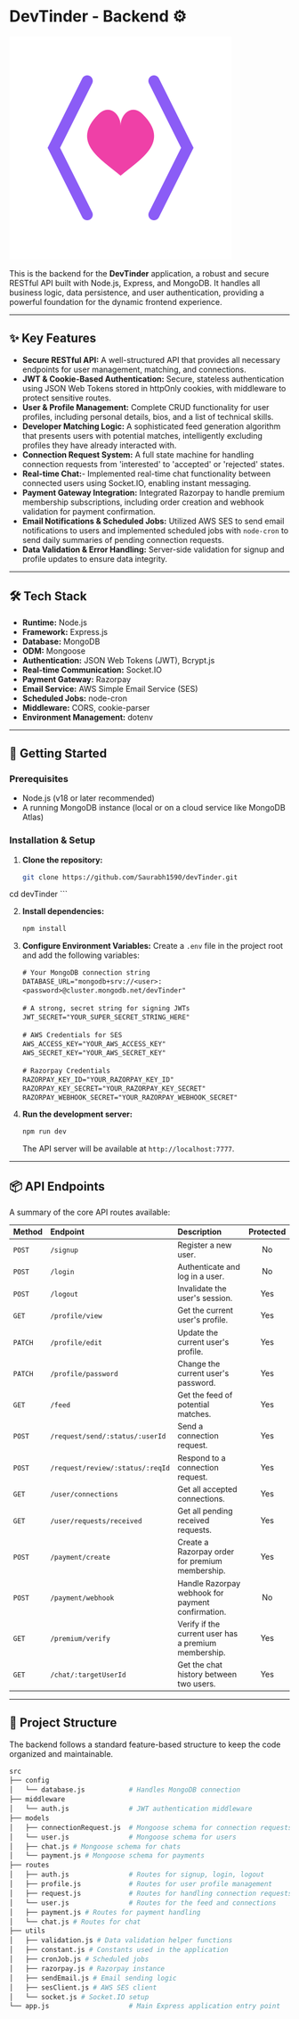 # DevTinder - Backend ⚙️

![DevTinder Logo](./icon.svg)

This is the backend for the **DevTinder** application, a robust and secure RESTful API built with Node.js, Express, and MongoDB. It handles all business logic, data persistence, and user authentication, providing a powerful foundation for the dynamic frontend experience.

---

## ✨ Key Features

-   **Secure RESTful API:** A well-structured API that provides all necessary endpoints for user management, matching, and connections.
-   **JWT & Cookie-Based Authentication:** Secure, stateless authentication using JSON Web Tokens stored in httpOnly cookies, with middleware to protect sensitive routes.
-   **User & Profile Management:** Complete CRUD functionality for user profiles, including personal details, bios, and a list of technical skills.
-   **Developer Matching Logic:** A sophisticated feed generation algorithm that presents users with potential matches, intelligently excluding profiles they have already interacted with.
-   **Connection Request System:** A full state machine for handling connection requests from 'interested' to 'accepted' or 'rejected' states.
-   **Real-time Chat:**- Implemented real-time chat functionality between connected users using Socket.IO, enabling instant messaging.
-   **Payment Gateway Integration:** Integrated Razorpay to handle premium membership subscriptions, including order creation and webhook validation for payment confirmation.
-   **Email Notifications & Scheduled Jobs:** Utilized AWS SES to send email notifications to users and implemented scheduled jobs with `node-cron` to send daily summaries of pending connection requests.
-   **Data Validation & Error Handling:** Server-side validation for signup and profile updates to ensure data integrity.

---

## 🛠️ Tech Stack

-   **Runtime:** Node.js
-   **Framework:** Express.js
-   **Database:** MongoDB
-   **ODM:** Mongoose
-   **Authentication:** JSON Web Tokens (JWT), Bcrypt.js
-   **Real-time Communication:** Socket.IO
-   **Payment Gateway:** Razorpay
-   **Email Service:** AWS Simple Email Service (SES)
-   **Scheduled Jobs:** node-cron
-   **Middleware:** CORS, cookie-parser
-   **Environment Management:** dotenv

---

## 🚀 Getting Started

### Prerequisites

-   Node.js (v18 or later recommended)
-   A running MongoDB instance (local or on a cloud service like MongoDB Atlas)

### Installation & Setup

1.  **Clone the repository:**
    ```bash
    git clone https://github.com/Saurabh1590/devTinder.git
   cd devTinder
    ```

2.  **Install dependencies:**
    ```bash
    npm install
    ```

3.  **Configure Environment Variables:**
    Create a `.env` file in the project root and add the following variables:
    ```env
    # Your MongoDB connection string
    DATABASE_URL="mongodb+srv://<user>:<password>@cluster.mongodb.net/devTinder"

    # A strong, secret string for signing JWTs
    JWT_SECRET="YOUR_SUPER_SECRET_STRING_HERE"

    # AWS Credentials for SES
    AWS_ACCESS_KEY="YOUR_AWS_ACCESS_KEY"
    AWS_SECRET_KEY="YOUR_AWS_SECRET_KEY"

    # Razorpay Credentials
    RAZORPAY_KEY_ID="YOUR_RAZORPAY_KEY_ID"
    RAZORPAY_KEY_SECRET="YOUR_RAZORPAY_KEY_SECRET"
    RAZORPAY_WEBHOOK_SECRET="YOUR_RAZORPAY_WEBHOOK_SECRET"
    ```

4.  **Run the development server:**
    ```bash
    npm run dev
    ```
    The API server will be available at `http://localhost:7777`.

---

## 📦 API Endpoints

A summary of the core API routes available:

| Method | Endpoint | Description | Protected |
| :--- | :--- | :--- | :---: |
| `POST` | `/signup` | Register a new user. | No |
| `POST` | `/login` | Authenticate and log in a user. | No |
| `POST` | `/logout` | Invalidate the user's session. | Yes |
| `GET` | `/profile/view` | Get the current user's profile. | Yes |
| `PATCH`| `/profile/edit` | Update the current user's profile. | Yes |
| `PATCH`| `/profile/password` | Change the current user's password.| Yes |
| `GET` | `/feed` | Get the feed of potential matches. | Yes |
| `POST` | `/request/send/:status/:userId`| Send a connection request. | Yes |
| `POST` | `/request/review/:status/:reqId`| Respond to a connection request. | Yes |
| `GET` | `/user/connections` | Get all accepted connections. | Yes |
| `GET` | `/user/requests/received` | Get all pending received requests. | Yes |
| `POST`| `/payment/create` | Create a Razorpay order for premium membership. | Yes |
| `POST`| `/payment/webhook` | Handle Razorpay webhook for payment confirmation. | No |
| `GET` | `/premium/verify` | Verify if the current user has a premium membership. | Yes |
| `GET` | `/chat/:targetUserId` | Get the chat history between two users. | Yes |

---

## 📁 Project Structure

The backend follows a standard feature-based structure to keep the code organized and maintainable.

```bash
src
├── config
│   └── database.js           # Handles MongoDB connection
├── middleware
│   └── auth.js               # JWT authentication middleware
├── models
│   ├── connectionRequest.js  # Mongoose schema for connection requests
│   └── user.js               # Mongoose schema for users
│   ├── chat.js # Mongoose schema for chats
│   └── payment.js # Mongoose schema for payments
├── routes
│   ├── auth.js               # Routes for signup, login, logout
│   ├── profile.js            # Routes for user profile management
│   ├── request.js            # Routes for handling connection requests
│   └── user.js               # Routes for the feed and connections
│   ├── payment.js # Routes for payment handling
│   └── chat.js # Routes for chat
├── utils
│   ├── validation.js # Data validation helper functions
│   ├── constant.js # Constants used in the application
│   ├── cronJob.js # Scheduled jobs
│   ├── razorpay.js # Razorpay instance
│   ├── sendEmail.js # Email sending logic
│   ├── sesClient.js # AWS SES client
│   └── socket.js # Socket.IO setup
└── app.js                    # Main Express application entry point